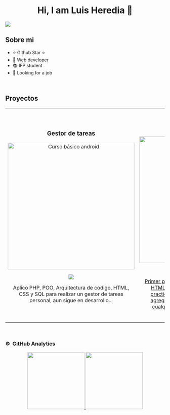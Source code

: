 <div align="center">
<h1 align="center">Hi, I am Luis Heredia 👋</h1>
</div>
<img src="https://subir-imagen.com/images/2023/12/17/setUpf2cc2ae2a2c1bba5.jpeg">


## Sobre mi

- ⭐ Github Star ⭐ 
- 📲 Web developer
- 📚 IFP student
- 🤝 Looking for a job
<br>

## Proyectos
<table>
<tr>
  
<td width="50%">
<h3 align="center">Gestor de tareas</h3>
<div align="center">
<a href="https://github.com/Skrillboss/Gestor-de-tareas-personal" target="_blank"><img src="https://subir-imagen.com/images/2023/12/17/proyecto.png" width="400" alt="Curso básico android"></a>
<p>
<a href="https://github.com/Skrillboss/Gestor-de-tareas-personal" target="_blank">
<img src="https://img.shields.io/badge/CÓDIGO-ff9?style=for-the-badge&logo=github&logoColor=black">
</a>
</p>
<p>Aplico PHP, POO, Arquitectura de codigo, HTML, CSS y SQL para realizar un gestor de tareas personal, aun sigue en desarrollo...</p>
</div>
                                                                                      
</td>

<td width="50%">
               <br>
<h3 align="center">Portafolio</h3>
<div align="center">                                       
<a href="https://github.com/Skrillboss/portafolio" target="_blank"><img src="https://subir-imagen.com/images/2023/12/17/proyectob217bd188e90c521.png" width="400" alt="Curso arquitectura MVVM"></a>
<br>
<p>
<a href="https://github.com/Skrillboss/portafolio" target="_blank">
<img src="https://img.shields.io/badge/C%C3%93DIGO-80ffaa?style=for-the-badge&logo=github&logoColor=black">
</p>
</p>Primer portafolio realizado en forma de practicar HTML y CSS, de vez en cuando para seguir practicando con estas 2 tecnologias intento agregarle nuevos apartados, animaciones o cualquier cosa que se me ocurra, sigue en desarrollo...</p>
</div>                                                             
</table>                                                                                 
</div>
<br>

### ⚙️ &nbsp;GitHub Analytics

<p align="center">
<a href="https://github.com/Skrillboss">
  <img height="180em" src="https://github-readme-stats-eight-theta.vercel.app/api?username=Skrillboss&show_icons=true&theme=algolia&include_all_commits=true&count_private=true"/>
  <img height="180em" src="https://github-readme-stats-eight-theta.vercel.app/api/top-langs/?username=Skrillboss&layout=compact&langs_count=8&theme=algolia"/>
</a>
</p>
